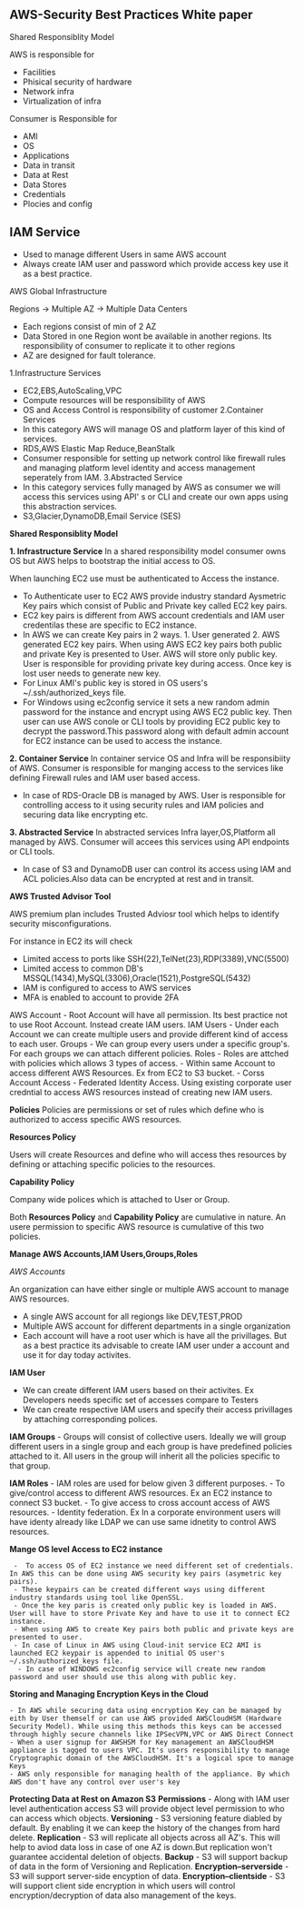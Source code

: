 AWS-Security Best Practices White paper
---------------------------------------
Shared Responsiblity Model

AWS is responsible for
 - Facilities
 - Phisical security of hardware
 - Network infra
 - Virtualization of infra
 
Consumer is Responsible for
 - AMI
 - OS
 - Applications
 - Data in transit
 - Data at Rest
 - Data Stores
 - Credentials
 - Plocies and config

IAM Service
------------
  - Used to manage different Users in same AWS account
  - Always create IAM user and password which provide access key use it as a best practice.

AWS Global Infrastructure

Regions -> Multiple AZ -> Multiple Data Centers

 - Each regions consist of min of 2 AZ
 - Data Stored in one Region wont be available in another regions. Its responsibility of consumer to replicate it to other regions
 - AZ are designed for fault tolerance. 

1.Infrastructure Services
  - EC2,EBS,AutoScaling,VPC
  - Compute resources will be responsibility of AWS 
  - OS and Access Control is responsibility of customer
2.Container Services
  - In this category AWS will manage OS and platform layer of this kind of services.
  - RDS,AWS Elastic Map Reduce,BeanStalk
  - Consumer responsible for setting up network control like firewall rules and managing platform level identity and access management seperately from IAM.
3.Abstracted Service
  - In this category services fully managed by AWS as consumer we will access this services using API' s or CLI and create our own apps using this abstraction services.
  - S3,Glacier,DynamoDB,Email Service (SES)
  
 **Shared Responsiblity Model**
 
 **1. Infrastructure Service**
 In a shared responsibility model consumer owns OS but AWS helps to bootstrap the initial access to OS.
 
 When launching EC2 use must be authenticated to Access the instance.
 
 - To Authenticate user to EC2 AWS provide industry standard Aysmetric Key pairs which consist of Public and Private key called EC2 key pairs.
 - EC2 key pairs is different from AWS account credentials and IAM user credentilas these are specific to EC2 instance.
 - In AWS we can create Key pairs in 2 ways. 1. User generated 2. AWS generated EC2 key pairs.
   When using AWS EC2 key pairs both public and private Key is presented to User. AWS will store only public key. User is responsible for providing private key during access.
   Once key is lost user needs to generate new key.
 - For Linux AMI's public key is stored in OS users's ~/.ssh/authorized_keys file.
 - For Windows using ec2config service it sets a new random admin password for the instance and encrypt using  AWS EC2 public key. Then user can use AWS conole or CLI tools by providing
   EC2 public key to decrypt the password.This password along with default admin account for EC2 instance can be used to access the instance.

**2. Container Service**
In container service OS and Infra will be responsibiity of AWS. Consumer is responsible for manging access to the services like defining Firewall rules and IAM user based access. 

 - In case of RDS-Oracle DB is managed by AWS. User is responsible for controlling access to it using security rules and IAM policies and securing data like encrypting etc.
 
 **3. Abstracted Service**
 In abstracted services Infra layer,OS,Platform all managed by AWS. Consumer will accees this services using API endpoints or CLI tools.
  - In case of S3 and DynamoDB user can control its access using IAM and ACL policies.Also data can be encrypted at rest and in transit.
  
 **AWS Trusted Advisor Tool**
 
 AWS premium plan includes Trusted Adviosr tool which helps to identify security misconfigurations.
 
 For instance in EC2 its will check
   - Limited access to ports like SSH(22),TelNet(23),RDP(3389),VNC(5500)
   - Limited access to common DB's MSSQL(1434),MySQL(3306),Oracle(1521),PostgreSQL(5432)
   - IAM is configured to access to AWS services
   - MFA is enabled to account to provide 2FA
   

AWS Account - Root Account will have all permission. Its best practice not to use Root Account. Instead create IAM users.
IAM Users   - Under each Account we can create multiple users and provide different kind of access to each user.
Groups      - We can group every users under a specific group's. For each groups we can attach different policies.
Roles       - Roles are attched with policies which allows 3 types of access.
              - Within same Account to access different AWS Resources. Ex from EC2 to S3 bucket.
              - Corss Account Access
              - Federated Identity Access. Using existing corporate user credntial to access AWS resources instead of creating  new IAM users.
              
**Policies**
Policies are permissions or set of rules which define who is authorized to access specific AWS resources.

**Resources Policy**

Users will create Resources and define who will access thes resources by defining or attaching specific policies to the resources.

**Capability Policy**

Company wide polices which is attached to User or Group.

Both **Resources Policy** and **Capability Policy** are cumulative in nature. An usere permission to specific AWS resource is cumulative of this two policies.

**Manage AWS Accounts,IAM Users,Groups,Roles**

*AWS Accounts*

An organization can have either single or multiple AWS account to manage AWS resources.
  - A single AWS account for all regiongs like DEV,TEST,PROD
  - Multiple AWS account for different departments in a single organization
  - Each account will have a root user which is have all the privillages. But as a best practice its advisable to create IAM user under a account and use it for day today activites.
  
**IAM User**
   - We can create different IAM users based on their activites. Ex Developers needs specific set of accesses compare to Testers
   - We can create respective IAM users and specify their access privillages by attaching corresponding polices.
   
**IAM Groups**
    - Groups will consist of collective users. Ideally we will group different users in a single group and each group is have predefined policies attached to it. All users in the group will inherit all the policies specific to that group.
    
**IAM Roles**
    - IAM roles are used for below given 3 different purposes.
    - To give/control access to different AWS resources. Ex an EC2 instance to connect S3 bucket.
    - To give access to cross account access of AWS resources.
    - Identity federation. Ex In a corporate environment users will have identy already like LDAP we can use same idnetity to control AWS resources.
    
**Mange OS level Access to EC2 instance**


     -  To access OS of EC2 instance we need different set of credentials. In AWS this can be done using AWS security key pairs (asymetric key pairs).
     - These keypairs can be created different ways using different industry standards using tool like OpenSSL.
     - Once the key paris is created only public key is loaded in AWS. User will have to store Private Key and have to use it to connect EC2 instance.
     - When using AWS to create Key pairs both public and private keys are presented to user.
     - In case of Linux in AWS using Cloud-init service EC2 AMI is launched EC2 keypair is appended to initial OS user's ~/.ssh/authorized_keys file.
      - In case of WINDOWS ec2config service will create new random password and user should use this along with public key.

**Storing and Managing Encryption Keys in the Cloud**

    - In AWS while securing data using encryption Key can be managed by eith by User themself or can use AWS provided AWSCloudHSM (Hardware Security Model). While using this methods this keys can be accessed through highly secure channels like IPSecVPN,VPC or AWS Direct Connect
    - When a user signup for AWSHSM for Key management an AWSCloudHSM appliance is tagged to users VPC. It's users responsibility to manage Cryptographic domain of the AWSCloudHSM. It's a logical spce to manage Keys
    - AWS only responsible for managing health of the appliance. By which AWS don't have any control over user's key
    
**Protecting Data at Rest on Amazon S3**
  **Permissions** 
     - Along with IAM user level authentication access S3 will provide object level permission to who can access which objects.
  **Versioning**
     - S3 versioning feature diabled by default. By enabling it we can keep the history of the changes from hard delete.
  **Replication** 
     - S3 will replicate all objects across all AZ's. This will help to aviod data loss in case of one AZ is down.But replication won't guarantee accidental deletion of objects.
  **Backup**
     - S3 will support backup of data in the form of Versioning and Replication.
 **Encryption–serverside**
     - S3 will support server-side encyption of data.
 **Encryption–clientside**
     - S3 will support client side encryption in which users will control encryption/decryption of data also management of the keys. 
